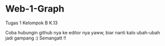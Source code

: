# Web-1-Graph
Tugas 1 Kelompok B K.13

Coba hubungin github nya ke editor nya yaww, biar nanti kalo ubah-ubah jadi gampang :)
Semangatt !!
